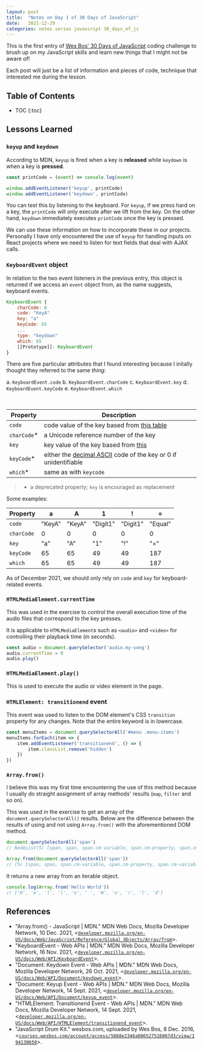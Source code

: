 ```yaml
---
layout: post
title:  "Notes on Day 1 of 30 Days of JavaScript"
date:   2021-12-29
categories: notes series javascript 30_days_of_js
---
```


This is the first entry of [Wes Bos' 30 Days of JavaScript](https://javascript30.com/) coding challenge to brush up on my JavaScript skills and learn new things that I might not be aware of!

Each post will just be a list of information and pieces of code, technique that interested me during the lesson.

## Table of Contents
* TOC
{:toc}

## Lessons Learned

### `keyup` and `keydown`

According to MDN, `keyup` is fired when a key is **released** while `keydown` is when a key is **pressed**.

~~~ javascript
const printCode = (event) => console.log(event)

window.addEventListener('keyup', printCode)
window.addEventListener('keydown', printCode)
~~~

You can test this by listening to the keyboard. For `keyup`, if we press hard on a key, the `printCode` will only execute after we lift from the key. On the other hand, `keydown` immediately executes `printCode` once the key is pressed.

We can use these information on how to incorporate these in our projects. Personally I have only encountered the use of `keyup` for handling inputs on React projects where we need to listen for text fields that deal with AJAX calls.

### `KeyboardEvent` object

In relation to the two event listeners in the previous entry, this object is returned if we access an `event` object from, as the name suggests, keyboard events.

~~~~ javascript
KeyboardEvent {
    charCode: 0
    code: "KeyA"
    key: "a"
    keyCode: 65
    ...
    type: "keydown"
    which: 65
    [[Prototype]]: KeyboardEvent
}
~~~~

There are five particular attributes that I found interesting because I initally thought they referred to the same *thing*:

a. `KeyboardEvent.code`
b. `KeyboardEvent.charCode`
c. `KeyboardEvent.key`
d. `KeyboardEvent.keyCode`
e. `KeyboardEvent.which`

<br />

| Property    | Description                                                                                                                    |
|-------------|--------------------------------------------------------------------------------------------------------------------------------|
| `code`      | code value of the key based from [this table](https://developer.mozilla.org/en-US/docs/Web/API/KeyboardEvent/code/code_values) |
| `charCode`* | a Unicode reference number of the key                                                                                          |
| `key`       | key value of the key based from [this](https://developer.mozilla.org/en-US/docs/Web/API/KeyboardEvent/key/Key_Values)          |
| `keyCode`*  | either the [decimal ASCII](https://datatracker.ietf.org/doc/html/rfc20) code of the key or 0 if unidentifiable                 |
| `which`*    | same as with `keycode`                                                                                                         |

> * a deprecated property; `key` is encouraged as replacement

Some examples:

| Property   | a      | A      | 1        | !        | =       |
| ---------- | ------ | ------ | -------- | -------- | ------- |
| `code`     | "KeyA" | "KeyA" | "Digit1" | "Digit1" | "Equal" |
| `charCode` | 0      | 0      | 0        | 0        | 0       |
| `key`      | "a"    | "A"    | "1"      | "!"      | "="     |
| `keyCode`  | 65     | 65     | 49       | 49       | 187     |
| `which`    | 65     | 65     | 49       | 49       | 187     |

As of December 2021, we should only rely on `code` and `key` for keyboard-related events.

### `HTMLMediaElement.currentTime`

This was used in the exercise to control the overall execution time of the audio files that correspond to the key presses.

It is applicable to `HTMLMediaElement`s such as `<audio>` and `<video>` for controlling their playback time (in seconds).

~~~~ javascript
const audio = document.querySelector('audio.my-song')
audio.currentTime = 0
audio.play()
~~~~

### `HTMLMediaElement.play()`

This is used to execute the audio or video element in the page.

### `HTMLElement: transitionend` event

This event was used to listen to the DOM element's CSS `transition` property for any changes.
Note that the entire keyword is in lowercase.

~~~ javascript
const menuItems = document.querySelectorAll('#menu .menu-items')
menuItems.forEach(item => {
    item.addEventListener('transitionend', () => {
        item.classList.remove('hidden')
    })
})
~~~

### `Array.from()`

I believe this was my first time encountering the use of this method because I usually do straight assignment of array methods' results (`map`, `filter` and so on).

This was used in the exercise to get an array of the `document.querySelectorAll()` results. Below are the difference between the results of using and not using `Array.from()` with the aforementioned DOM method.

~~~ javascript
document.querySelectorAll('span')
// NodeList(5) [span, span, span.cm-variable, span.cm-property, span.cm-variable]

Array.from(document.querySelectorAll('span'))
// (5) [span, span, span.cm-variable, span.cm-property, span.cm-variable] 
~~~

It returns a new array from an iterable object.

~~~ javascript
console.log(Array.from('Hello World'))
// ['H', 'e', 'l', 'l', 'o', ' ', 'W', 'o', 'r', 'l', 'd']
~~~

## References
* "Array.from() - JavaScript \| MDN." MDN Web Docs, Mozilla Developer Network, 10 Dec. 2021, <[`developer.mozilla.org/en-US/docs/Web/JavaScript/Reference/Global_Objects/Array/from`](https://developer.mozilla.org/en-US/docs/Web/JavaScript/Reference/Global_Objects/Array/from)>.
* "KeyboardEvent - Web APIs \| MDN." MDN Web Docs, Mozilla Developer Network, 16 Nov. 2021, <[`developer.mozilla.org/en-US/docs/Web/API/KeyboardEvent`](https://developer.mozilla.org/en-US/docs/Web/API/KeyboardEvent)>.
* "Document: Keydown Event - Web APIs \| MDN." MDN Web Docs, Mozilla Developer Network, 26 Oct. 2021, <[`developer.mozilla.org/en-US/docs/Web/API/Document/keydown_event`](https://developer.mozilla.org/en-US/docs/Web/API/Document/keydown_event)>.
* "Document: Keyup Event - Web APIs \| MDN." MDN Web Docs, Mozilla Developer Network, 14 Sept. 2021, <[`developer.mozilla.org/en-US/docs/Web/API/Document/keyup_event`](https://developer.mozilla.org/en-US/docs/Web/API/Document/keyup_event)>.
* "HTMLElement: Transitionend Event - Web APIs \| MDN." MDN Web Docs, Mozilla Developer Network, 14 Sept. 2021, <[`developer.mozilla.org/en-US/docs/Web/API/HTMLElement/transitionend_event`](https://developer.mozilla.org/en-US/docs/Web/API/HTMLElement/transitionend_event)>.
* "JavaScript Drum Kit." wesbos.com, uploaded by Wes Bos, 8 Dec. 2016, <[`courses.wesbos.com/account/access/5868e2346a086527516067d3/view/194130650`](https://courses.wesbos.com/account/access/5868e2346a086527516067d3/view/194130650)>.
